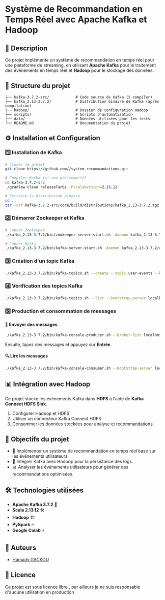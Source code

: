 # Système de Recommandation en Temps Réel avec Apache Kafka et Hadoop

## 📌 Description
Ce projet implémente un système de recommandation en temps réel pour une plateforme de streaming, en utilisant **Apache Kafka** pour le traitement des événements en temps réel et **Hadoop** pour le stockage des données. 

## 📂 Structure du projet
```
├── kafka-3.7.2-src/            # Code source de Kafka (à compiler)
├── kafka_2.13-3.7.2/           # Distribution binaire de Kafka (après compilation)
├── hadoop/                     # Dossier de configuration Hadoop
├── scripts/                    # Scripts d'automatisation
├── data/                       # Données utilisées pour les tests
└── README.md                   # Documentation du projet
```

## ⚙️ Installation et Configuration

### 1️⃣ Installation de Kafka
```sh
# Cloner le projet
git clone https://github.com//system-recommandations.git

# Compiler Kafka (si non pré-compilé)
cd kafka-3.7.2-src
./gradlew clean releaseTarGz -PscalaVersion=2.13.12

# Extraire la distribution binaire
cd ..
tar -xzf kafka-3.7.2-src/core/build/distributions/kafka_2.13-3.7.2.tgz
```

### 2️⃣ Démarrer Zookeeper et Kafka
```sh
# Lancer Zookeeper
./kafka_2.13-3.7.2/bin/zookeeper-server-start.sh -daemon kafka_2.13-3.7.2/config/zookeeper.properties

# Lancer Kafka
./kafka_2.13-3.7.2/bin/kafka-server-start.sh -daemon kafka_2.13-3.7.2/config/server.properties
```

### 3️⃣ Création d'un topic Kafka
```sh
./kafka_2.13-3.7.2/bin/kafka-topics.sh --create --topic user-events --bootstrap-server localhost:9092 --partitions 1 --replication-factor 1
```

### 4️⃣ Vérification des topics Kafka
```sh
./kafka_2.13-3.7.2/bin/kafka-topics.sh --list --bootstrap-server localhost:9092
```

### 5️⃣ Production et consommation de messages
#### 🚀 Envoyer des messages
```sh
./kafka_2.13-3.7.2/bin/kafka-console-producer.sh --broker-list localhost:9092 --topic user-events
```
Ensuite, tapez des messages et appuyez sur **Entrée**.

#### 🔍 Lire les messages
```sh
./kafka_2.13-3.7.2/bin/kafka-console-consumer.sh --bootstrap-server localhost:9092 --topic user-events --from-beginning
```

## 📊 Intégration avec Hadoop
Ce projet stocke les événements Kafka dans **HDFS** à l'aide de **Kafka Connect HDFS Sink**.

1. Configurer Hadoop et HDFS.
2. Utiliser un connecteur Kafka Connect HDFS.
3. Consommer les données stockées pour analyse et recommandations.

## 📌 Objectifs du projet
- 🚀 Implémenter un système de recommandation en temps réel basé sur les événements utilisateurs.
- 🔗 Intégrer Kafka avec Hadoop pour la persistance des logs.
- 📊 Analyser les événements utilisateurs pour générer des recommandations optimisées.

## 🛠 Technologies utilisées
- **Apache Kafka 3.7.2** 🚀
- **Scala 2.13.12** 🛠️
- **Hadoop** 🏗️
- **PySpark** 🔥
- **Google Colab** ⚡

## 📌 Auteurs
- [Hamady GACKOU](https://github.com/gackouhamady)

## 📜 Licence
Ce projet est sous licence libre  ,  par ailleurs je ne suis responsable d'aucune  utilisation en  production
